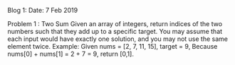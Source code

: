 Blog 1: Date: 7 Feb 2019

Problem 1 : Two Sum 
Given an array of integers, return indices of the two numbers such that they add up to a specific target.
You may assume that each input would have exactly one solution, and you may not use the same element twice.
Example:
Given nums = [2, 7, 11, 15], target = 9, Because nums[0] + nums[1] = 2 + 7 = 9, return [0,1].

